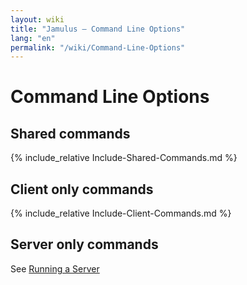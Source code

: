 ```yaml
---
layout: wiki
title: "Jamulus – Command Line Options"
lang: "en"
permalink: "/wiki/Command-Line-Options"
---
```


# Command Line Options

## Shared commands

{% include_relative Include-Shared-Commands.md %}

## Client only commands

{% include_relative Include-Client-Commands.md %}

## Server only commands

See [Running a Server](Running-a-Server#server-mode-related-options)
